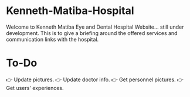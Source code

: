 # Kenneth-Matiba-Hospital


Welcome to Kenneth Matiba Eye and Dental Hospital Website... still under development.
This is to give a briefing around the offered services and communication links with the hospital.

# To-Do
👉 Update pictures.
👉 Update doctor info.
👉 Get personnel pictures.
👉 Get users' experiences.
